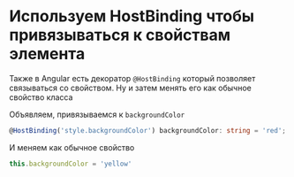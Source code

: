 # Используем HostBinding чтобы привязываться к свойствам элемента

Также в Angular есть декоратор `@HostBinding` который позволяет связываться со свойством. Ну и затем менять его
как обычное свойство класса

Объявляем, привязываемся к `backgroundColor`
```ts
@HostBinding('style.backgroundColor') backgroundColor: string = 'red';
```

И меняем как обычное свойство
```ts
this.backgroundColor = 'yellow'
```

